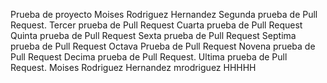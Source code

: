 Prueba de proyecto
Moises Rodriguez Hernandez
Segunda prueba de Pull Request.
Tercer prueba de Pull Request
Cuarta prueba de Pull Request
Quinta prueba de Pull Request
Sexta prueba de Pull Request
Septima prueba de Pull Request
Octava Prueba de Pull Request
Novena prueba de Pull Request
Decima prueba de Pull Request.
Ultima prueba de Pull Request.
Moises
Rodriguez
Hernandez
mrodriguez
HHHHH